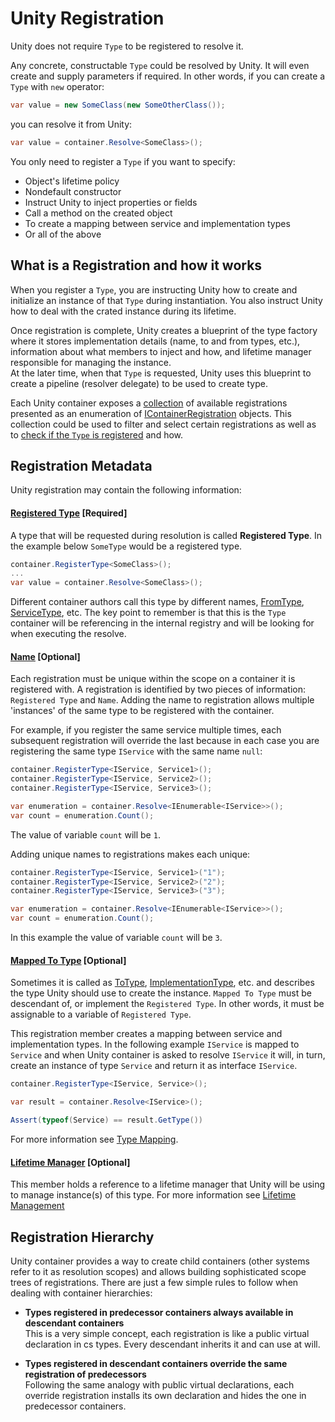 # Unity Registration
Unity does not require `Type` to be registered to resolve it. 

Any concrete, constructable `Type` could be resolved by Unity. It will even create and supply parameters if required. In other words, if you can create a `Type` with `new` operator:
```cs
var value = new SomeClass(new SomeOtherClass());
```
you can resolve it from Unity:
```cs
var value = container.Resolve<SomeClass>();
```

You only need to register a `Type` if you want to specify:

* Object's lifetime policy
* Nondefault constructor 
* Instruct Unity to inject properties or fields
* Call a method on the created object
* To create a mapping between service and implementation types
* Or all of the above

## What is a Registration and how it works
When you register a `Type`, you are instructing Unity how to create and initialize an instance of that `Type` during instantiation. You also instruct Unity how to deal with the crated instance during its lifetime.

Once registration is complete, Unity creates a blueprint of the type factory where it stores implementation details (name, to and from types, etc.), information about what members to inject and how, and lifetime manager responsible for managing the instance. <br>
At the later time, when that `Type` is requested, Unity uses this blueprint to create a pipeline (resolver delegate) to be used to create type. 

Each Unity container exposes a [collection](xref:Unity.IUnityContainer#Unity_IUnityContainer_Registrations) of available registrations presented as an enumeration of [IContainerRegistration](xref:Unity.IContainerRegistration) objects. This collection could be used to filter and select certain registrations as well as to [check if the `Type` is registered](xref:#Unity.IUnityContainer#Unity_IUnityContainer_IsRegistered_System_Type_System_String_) and how.

## Registration Metadata
Unity registration may contain the following information:

#### [Registered Type](xref:Unity.IContainerRegistration#Unity_IContainerRegistration_RegisteredType) [Required]
A type that will be requested during resolution is called **Registered Type**. In the example below `SomeType` would be a registered type. 
```cs
container.RegisterType<SomeClass>();
...
var value = container.Resolve<SomeClass>();
```
Different container authors call this type by different names, [FromType](https://docs.microsoft.com/en-us/previous-versions/msp-n-p/ee650974(v%3dpandp.10)), [ServiceType](https://docs.microsoft.com/en-us/dotnet/api/microsoft.extensions.dependencyinjection.servicedescriptor.servicetype), etc. The key point to remember is that this is the `Type` container will be referencing in the internal registry and will be looking for when executing the resolve.

#### [Name](xref:Unity.IContainerRegistration#Unity_IContainerRegistration_Name) [Optional]
Each registration must be unique within the scope on a container it is registered with. A registration is identified by two pieces of information: `Registered Type` and `Name`. 
Adding the name to registration allows multiple 'instances' of the same type to be registered with the container. 

For example, if you register the same service multiple times, each subsequent registration will override the last because in each case you are registering the same type `IService` with the same name `null`:
```cs
container.RegisterType<IService, Service1>();
container.RegisterType<IService, Service2>();
container.RegisterType<IService, Service3>();

var enumeration = container.Resolve<IEnumerable<IService>>();
var count = enumeration.Count();
```
The value of variable `count` will be `1`. 

Adding unique names to registrations makes each unique:
```cs
container.RegisterType<IService, Service1>("1");
container.RegisterType<IService, Service2>("2");
container.RegisterType<IService, Service3>("3");

var enumeration = container.Resolve<IEnumerable<IService>>();
var count = enumeration.Count();
```
In this example the value of variable `count` will be `3`. 

#### [Mapped To Type](xref:Unity.IContainerRegistration#Unity_IContainerRegistration_MappedToType) [Optional]
Sometimes it is called as [ToType](https://docs.microsoft.com/en-us/previous-versions/msp-n-p/ee650974(v%3dpandp.10)), [ImplementationType](https://docs.microsoft.com/en-us/dotnet/api/microsoft.extensions.dependencyinjection.servicedescriptor.implementationtype), etc. and describes the type Unity should use to create the instance. 
`Mapped To Type` must be descendant of, or implement the `Registered Type`. In other words, it must be assignable to a variable of `Registered Type`. 

This registration member creates a mapping between service and implementation types. In the following example `IService` is mapped to `Service` and when Unity container is asked to resolve `IService` it will, in turn, create an instance of type `Service` and return it as interface `IService`.
```cs
container.RegisterType<IService, Service>();

var result = container.Resolve<IService>();

Assert(typeof(Service) == result.GetType())
```
For more information see [Type Mapping](mapping.md). 

#### [Lifetime Manager](xref:Unity.IContainerRegistration#Unity_IContainerRegistration_LifetimeManager) [Optional]
This member holds a reference to a lifetime manager that Unity will be using to manage instance(s) of this type. For more information see [Lifetime Management](../lifetime/lifetime.md) 

## Registration Hierarchy
Unity container provides a way to create child containers (other systems refer to it as resolution scopes) and allows building sophisticated scope trees of registrations. There are just a few simple rules to follow when dealing with container hierarchies:

* **Types registered in predecessor containers always available in descendant containers**<br>
This is a very simple concept, each registration is like a public virtual declaration in cs types. Every descendant inherits it and can use at will.

* **Types registered in descendant containers override the same registration of predecessors**<br>
Following the same analogy with public virtual declarations, each override registration installs its own declaration and hides the one in predecessor containers.
